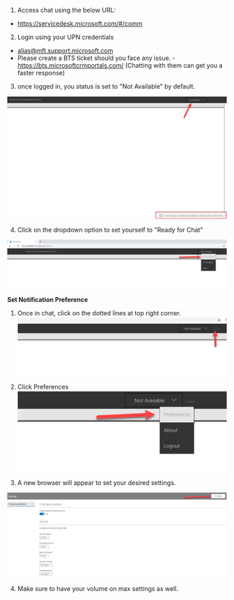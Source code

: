 1. Access chat using the below URL:
- https://servicedesk.microsoft.com/#/comm
2. Login using your UPN credentials 
- alias@mft.support.microsoft.com
- Please create a BTS ticket should you face any issue.
-https://bts.microsoftcrmportals.com/ (Chatting with them can get you a faster response)
3. once logged in, you status is set to "Not Available" by default.

![image.png](/.attachments/image-f5509ed0-51d2-4b3c-ae43-628e2173eec9.png)

4. Click on the dropdown option to set yourself to "Ready for Chat"

![image.png](/.attachments/image-9de696e6-7752-4300-81c0-13e339c6d84a.png)


**Set Notification Preference**

1. Once in chat, click on the dotted lines at top right corner.
![image.png](/.attachments/image-b277d8cb-d253-4a04-90de-026c65acb4ac.png)

2. Click Preferences
![image.png](/.attachments/image-ca3a6575-a3fd-4ff4-b48b-816e75251cba.png)

3. A new browser will appear to set your desired settings. 

![image.png](/.attachments/image-f2a44ee7-6123-4f6e-aac6-b1e747f40173.png)

4. Make sure to have your volume on max settings as well.


